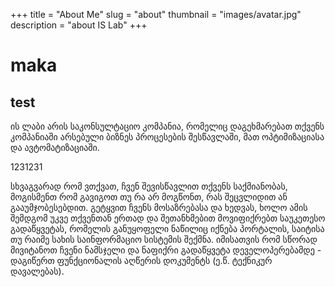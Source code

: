 +++
title = "About Me"
slug = "about"
thumbnail = "images/avatar.jpg"
description = "about IS Lab"
+++


# maka
## test
ის ლაბი არის საკონსულტაციო კომპანია, რომელიც დაგეხმარებათ თქვენს კომპანიაში არსებული ბიზნეს პროცესების შესწავლაში, მათ ოპტიმიზაციასა და ავტომატიზაციაში.

1231231

სხვაგვარად რომ ვთქვათ, ჩვენ შევისწავლით თქვენს საქმიანობას, მოგისმენთ რომ გავიგოთ თუ რა არ მოგწონთ, რას შეცვლიდით ან გააუმჯობესებდით. გეტყვით ჩვენს მოსაზრებასა და ხედვას, ხოლო ამის შემდგომ უკვე თქვენთან ერთად და შეთანხმებით მოვიფიქრებთ საუკეთესო გადაწყვეტას, რომელის განუყოფელი ნაწილიც იქნება პორტალის, საიტისა თუ რაიმე სახის საინფორმაციო სისტემის შექმნა. იმისათვის რომ სწორად მივიტანოთ ჩვენი ნამსჯელი და ნაფიქრი გადაწყვეტა დეველოპერებამდე - დაგიწერთ ფუნქციონალის აღწერის დოკუმენტს (ე.წ. ტექნიკურ დავალებას).
